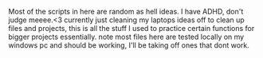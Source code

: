 Most of the scripts in here are random as hell ideas. I have ADHD, don't judge meeee.<3
currently just cleaning my laptops ideas off to clean up files and projects, this is all the stuff I used to practice certain functions for bigger projects essentially.
note most files here are tested locally on my windows pc and should be working, I'll be taking off ones that dont work.
